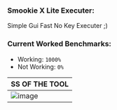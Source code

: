 ### Smookie X Lite Executer:
Simple Gui Fast No Key Executer ;)

### Current Worked Benchmarks:
- Working: `1000%`
- Not Working: `0%`


|SS OF THE TOOL | 
| ------------- | 
| ![image](https://cdn.discordapp.com/attachments/408273027416064001/938895997650755615/unknown.png) |
